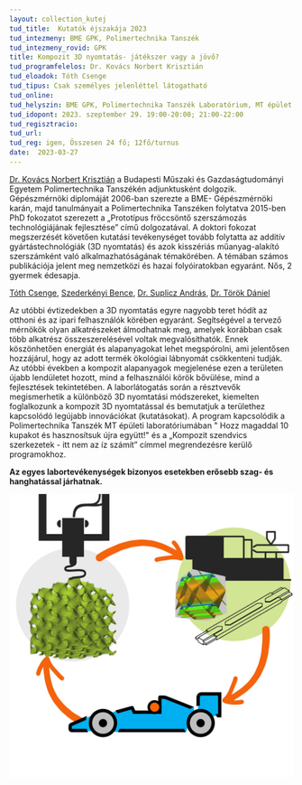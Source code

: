 ```yaml
---
layout: collection_kutej
tud_title:  Kutatók éjszakája 2023
tud_intezmeny: BME GPK, Polimertechnika Tanszék
tud_intezmeny_rovid: GPK
title: Kompozit 3D nyomtatás- játékszer vagy a jövő?
tud_programfelelos: Dr. Kovács Norbert Krisztián
tud_eloadok: Tóth Csenge
tud_tipus: Csak személyes jelenléttel látogatható
tud_online: 
tud_helyszin: BME GPK, Polimertechnika Tanszék Laboratórium, MT épület Bertalan L. utca felőli bejárat
tud_idopont: 2023. szeptember 29. 19:00-20:00; 21:00-22:00
tud_regisztracio: 
tud_url: 
tud_reg: igen, Összesen 24 fő; 12fő/turnus
date:  2023-03-27
---
```


[Dr. Kovács Norbert Krisztián](http://www.pt.bme.hu/munkatarsadatlap.php?id=j2j3e454q78eqxmsstuvb3639ho6B799bpp6kbh9&l=m) a Budapesti Műszaki és Gazdaságtudományi Egyetem Polimertechnika Tanszékén adjunktusként dolgozik. Gépészmérnöki diplomáját 2006-ban szerezte a BME- Gépészmérnöki karán, majd tanulmányait a Polimertechnika Tanszéken folytatva 2015-ben PhD fokozatot szerezett a „Prototípus fröccsöntő szerszámozás technológiájának fejlesztése” című dolgozatával. A doktori fokozat megszerzését követően kutatási tevékenységet tovább folytatta az additív gyártástechnológiák (3D nyomtatás) és azok kisszériás műanyag-alakító szerszámként való alkalmazhatóságának témakörében. A témában számos publikációja jelent meg nemzetközi és hazai folyóiratokban egyaránt. Nős, 2 gyermek édesapja.

[Tóth Csenge](http://www.pt.bme.hu/munkatarsadatlap.php?id=569w9t99crk8q539s9jA7kt4zh52mmt3789kjdB7&l=m), [Szederkényi Bence](http://www.pt.bme.hu/munkatarsadatlap.php?id=4983894m78A424976s2rBk5w9suym34rs3bp3jq7&l=m),
[Dr. Suplicz András](http://www.pt.bme.hu/munkatarsadatlap.php?id=Btv9mv8qxj57f62x498x7on36j78d22e4683yf76&l=m), [Dr. Török Dániel](http://www.pt.bme.hu/munkatarsadatlap.php?id=Bjpon4ek5oe8zjb274q46e75BB86q59p3574dA8o&l=m)


Az utóbbi évtizedekben a 3D nyomtatás egyre nagyobb teret hódít az otthoni és az ipari felhasználók körében egyaránt. Segítségével a tervező mérnökök olyan alkatrészeket álmodhatnak meg, amelyek korábban csak több alkatrész összeszerelésével voltak megvalósíthatók. Ennek köszönhetően energiát és alapanyagokat lehet megspórolni, ami jelentősen hozzájárul, hogy az adott termék ökológiai lábnyomát csökkenteni tudják. Az utóbbi években a kompozit alapanyagok megjelenése ezen a területen újabb lendületet hozott, mind a felhasználói körök bővülése, mind a fejlesztések tekintetében. A laborlátogatás során a résztvevők megismerhetik a különböző 3D nyomtatási módszereket, kiemelten foglalkozunk a kompozit 3D nyomtatással és bemutatjuk a területhez kapcsolódó legújabb innovációkat (kutatásokat). A program kapcsolódik a Polimertechnika Tanszék MT épületi laboratóriumában " Hozz magaddal 10 kupakot és hasznosítsuk újra együtt!" és a „Kompozit szendvics szerkezetek - itt nem az íz számít”  címmel megrendezésre kerülő programokhoz.

 **Az egyes labortevékenységek bizonyos esetekben erősebb szag- és hanghatással járhatnak.** 
 

![Kompozit 3D nyomtatás- játékszer vagy a jövő?](images/3Dnyomtatas.jpg)
